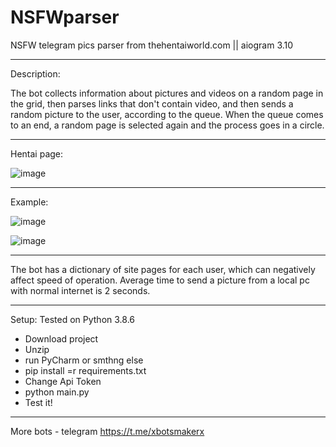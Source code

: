 # NSFWparser
NSFW telegram pics parser from thehentaiworld.com  || aiogram 3.10
________________________________
Description:

The bot collects information about pictures and videos on a random page in the grid, then parses links that don't contain video, and then sends a random picture to the user, according to the queue. When the queue comes to an end, a random page is selected again and the process goes in a circle.
________________________________
Hentai page:

![image](https://github.com/user-attachments/assets/21b3eab9-e0ea-4d61-8eab-5e91fbbed0bc)
________________________________
Example:

![image](https://github.com/user-attachments/assets/0ea13bb8-6b76-40d2-a626-00bacf44937b)

![image](https://github.com/user-attachments/assets/6f5ece11-1c0b-4de5-a4d0-595b3dac7c6f)
________________________________
The bot has a dictionary of site pages for each user, which can negatively affect speed of operation.
Average time to send a picture from a local pc with normal internet is 2 seconds.
________________________________
Setup:
Tested on Python 3.8.6
- Download project
- Unzip
- run PyCharm or smthng else
- pip install =r requirements.txt
- Change Api Token
- python main.py
- Test it!
________________________________
More bots - telegram https://t.me/xbotsmakerx
